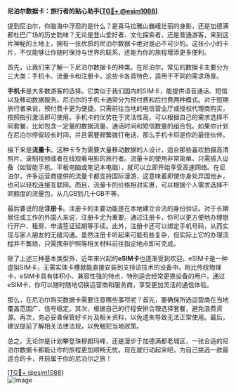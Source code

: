 **尼泊尔数据卡：旅行者的贴心助手[[TG💪+ @esim1088](https://t.me/s/esim1088)]**

提到尼泊尔，你脑海中浮现的是什么？是喜马拉雅山巍峨壮丽的身影，还是加德满都杜巴广场的历史韵味？无论是登山爱好者、文化探索者，还是普通游客，来到这片神秘的土地上，拥有一张优质的尼泊尔数据卡绝对是必不可少的。这张小小的卡片，不仅能够让你随时保持与世界的联系，还能为你的旅程增添更多便利。

首先，让我们来了解一下尼泊尔数据卡的种类。在尼泊尔，常见的数据卡主要分为三大类：手机卡、流量卡和注册卡。这些卡各具特色，适用于不同的需求场景。

**手机卡**是大多数游客的选择。它类似于我们国内的SIM卡，能提供语音通话、短信以及移动数据服务。尼泊尔的手机卡通常分为预付费和后付费两种模式。对于短期旅行者来说，预付费卡更为便捷。只需前往当地的电信营业厅或授权代理商购买，按照指引激活即可使用。手机卡的优势在于灵活性高，可以根据自己的需求选择不同套餐，比如包含一定量的数据流量、通话时间和短信数量的组合包。如果你计划在尼泊尔停留较长时间，并且需要频繁拨打电话，那么手机卡将是你的最佳伙伴。

接下来是**流量卡**。这种卡专为需要大量移动数据的人设计，适合那些喜欢拍摄高清照片、录制视频或者在线观看电影的旅行者。流量卡的使用非常简单，只需插入设备（如智能手机、平板电脑或笔记本电脑），就可以立即开始享受高速网络。在尼泊尔，许多运营商提供的流量卡都支持国际漫游，这意味着即使你身处异国他乡，也可以轻松连接互联网。而且，流量卡的价格相对实惠，可以根据个人需求选择不同额度的流量包，从几GB到几十GB不等。

最后要说的是**注册卡**。注册卡的主要功能是在本地建立合法的身份验证。对于长期居住或工作的外国人来说，注册卡尤为重要。通过注册卡，你可以更方便地办理银行开户、租房、申请签证延期等手续。此外，注册卡还可以绑定手机号码，从而实现与家人朋友的无缝沟通。虽然注册卡听起来可能有些复杂，但实际上它的办理流程并不繁琐，只需携带护照等相关材料前往指定地点即可完成。

除了上述三种基本类型外，近年来兴起的**eSIM卡**也逐渐受到欢迎。eSIM卡是一种虚拟SIM卡，无需实体卡槽就能直接安装到支持该技术的设备中。相比传统物理卡，eSIM卡具有体积小、兼容性强的特点，特别适合经常更换设备的用户。通过eSIM卡，你可以随时随地切换运营商和服务商，享受更加灵活的通信体验。

那么，在尼泊尔购买数据卡需要注意哪些事项呢？首先，要确保所选运营商在当地覆盖范围广、信号稳定。其次，根据自己的行程安排合理选择套餐，避免浪费资源。再次，务必妥善保管好卡片及相关资料，以免遗失导致无法正常使用。最后，建议提前了解相关法律法规，以免触犯当地政策。

总之，无论你是计划攀登珠穆朗玛峰，还是漫步于加德满都老城区，一张合适的尼泊尔数据卡都能让你的旅程更加顺畅无忧。现在就行动起来吧，为自己挑选一款最适合的卡，开启属于你的尼泊尔之旅！

[[TG💪+ @esim1088](https://t.me/s/esim1088)]  
![Image](https://i.postimg.cc/4NQfJmqS/Snipaste-2025-05-13-00-14-12.png)